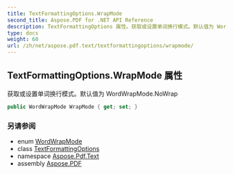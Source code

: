 ```yaml
---
title: TextFormattingOptions.WrapMode
second_title: Aspose.PDF for .NET API Reference
description: TextFormattingOptions 属性。获取或设置单词换行模式。默认值为 WordWrapMode.NoWrap
type: docs
weight: 60
url: /zh/net/aspose.pdf.text/textformattingoptions/wrapmode/
---
```

## TextFormattingOptions.WrapMode 属性

获取或设置单词换行模式。默认值为 WordWrapMode.NoWrap

```csharp
public WordWrapMode WrapMode { get; set; }
```

### 另请参阅

* enum [WordWrapMode](../../textformattingoptions.wordwrapmode/)
* class [TextFormattingOptions](../)
* namespace [Aspose.Pdf.Text](../../../aspose.pdf.text/)
* assembly [Aspose.PDF](../../../)